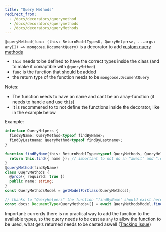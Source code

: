 ```yaml
---
title: "Query Methods"
redirect_from:
  - /docs/decorators/querymethod
  - /docs/decorators/querymethods
  - /docs/decorators/queryMethods
---
```


`@queryMethod(func: (this: ReturnModelType<U, QueryHelpers>, ...args: any[]) => mongoose.DocumentQuery)` is a decorator to add [custom query methods](https://thecodebarbarian.com/mongoose-custom-query-methods)
- `this` needs to be defined to have the correct types inside the class (and to make it comaptible with `@queryMethod`)
- `func` is the function that should be added
- the return type of the function needs to be `mongoose.DocumentQuery`

Notes:
- The function needs to have an name and cant be an array-function (it needs to handle and use `this`)
- It is recommened to to not define the functions inside the decorator, like in the example below

Example:

```ts
interface QueryHelpers {
  findByName: QueryMethod<typeof findByName>;
  findByLastname: QueryMethod<typeof findByLastname>;
}

function findByName(this: ReturnModelType<typeof QueryMethods, QueryHelpers>, name: string) {
  return this.find({ name }); // important to not do an "await" and ".exec"
}
@queryMethod(findByName)
class QueryMethods {
  @prop({ required: true })
  public name: string;
}
const QueryMethodsModel = getModelForClass(QueryMethods);

// thanks to "QueryHelpers" the function "findByName" should exist here and return the correct type
const docs: DocumentType<QueryMethods>[] = await QueryMethodsModel.find().findByName('hello').orFail().exec();
```

Important: currently there is no practical way to add the function to the available types, so the query needs to be cast as `any` to allow the function to be used, what gets returned needs to be casted aswell
([Tracking issue](https://github.com/typegoose/typegoose/issues/236))
